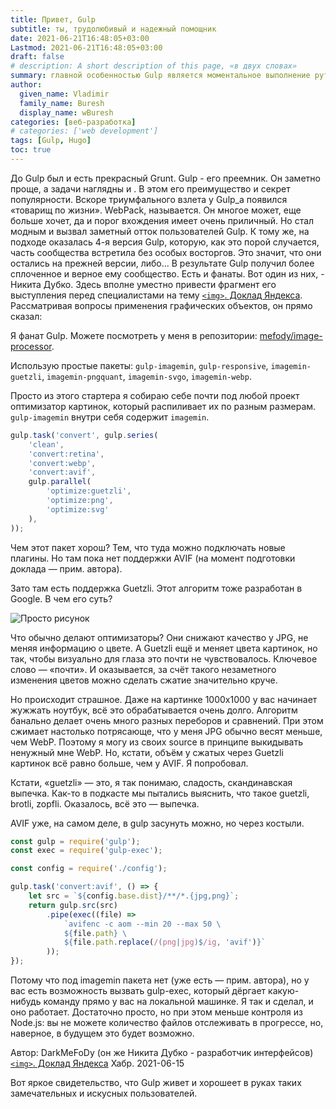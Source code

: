 ```yaml
---
title: Привет, Gulp
subtitle: ты, трудолюбивый и надежный помощник
date: 2021-06-21T16:48:05+03:00
Lastmod: 2021-06-21T16:48:05+03:00
draft: false
# description: A short description of this page, «в двух словах»
summary: главной особенностью Gulp является моментальное выполнение рутинных, часто повторяющихся задач, которые неизбежны в веб-разработке и не только. Очень многие из них легко программируются и решаются с помощью многочисленных задач и плагинов.
author:
  given_name: Vladimir
  family_name: Buresh
  display_name: wBuresh
categories: [веб-разработка]
# categories: ['web development']
tags: [Gulp, Hugo]
toc: true
---
```


До Gulp был и есть прекрасный Grunt. Gulp - его преемник. Он заметно проще, а задачи наглядны и . В этом его преимущество и секрет популярности. Вскоре триумфального взлета у Gulp_а появился «товарищ по жизни». WebPack, называется. Он многое может, еще больше хочет, да и порог вхождения имеет очень приличный. Но стал модным и вызвал заметный отток пользователей Gulp. К тому же, на подходе оказалась 4-я версия Gulp, которую, как это порой случается, часть сообщества встретила без особых восторгов. Это значит, что они остались на прежней версии, либо... В результате Gulp получил более сплоченное и верное ему сообщество. Есть и фанаты. Вот один из них, - Никита Дубко. Здесь вполне уместно привести фрагмент его выступления перед специалистами на тему [`<img>`. Доклад Яндекса](https://habr.com/ru/company/yandex/blog/559442/). Рассматривая вопросы применения графических объектов, он прямо сказал:

Я фанат Gulp. Можете посмотреть у меня в репозитории: [mefody/image-processor](https://github.com/MeFoDy/image-processor).

Использую простые пакеты: `gulp-imagemin`, `gulp-responsive`, `imagemin-guetzli`, `imagemin-pngquant`, `imagemin-svgo`, `imagemin-webp`.

Просто из этого стартера я собираю себе почти под любой проект оптимизатор картинок, который распиливает их по разным размерам. `gulp-imagemin` внутри себя содержит `imagemin`.

<!-- {linenos=table,hl_lines=[1,"4-5"],linenostart=2} -->

``` js {linenos=table,linenostart=1}
gulp.task('convert', gulp.series(
    'clean',
    'convert:retina',
    'convert:webp',
    'convert:avif',
    gulp.parallel(
        'optimize:guetzli',
        'optimize:png',
        'optimize:svg'
    ),
));
```

Чем этот пакет хорош? Тем, что туда можно подключать новые плагины. Но там пока нет поддержки AVIF (на момент подготовки доклада — прим. автора).

Зато там есть поддержка Guetzli. Этот алгоритм тоже разработан в Google. В чем его суть?

![Просто рисунок](https://hsto.org/r/w1560/webt/-n/6_/oj/-n6_ojr5mjcpi1czlx4s3dxy_mo.png)

Что обычно делают оптимизаторы? Они снижают качество у JPG, не меняя информацию о цвете. А Guetzli ещё и меняет цвета картинок, но так, чтобы визуально для глаза это почти не чувствовалось. Ключевое слово — «почти». И оказывается, за счёт такого незаметного изменения цветов можно сделать сжатие значительно круче.

Но происходит страшное. Даже на картинке 1000x1000 у вас начинает жужжать ноутбук, всё это обрабатывается очень долго. Алгоритм банально делает очень много разных переборов и сравнений. При этом сжимает настолько потрясающе, что у меня JPG обычно весят меньше, чем WebP. Поэтому я могу из своих source в принципе выкидывать ненужный мне WebP. Но, кстати, объём у сжатых через Guetzli картинок всё равно больше, чем у AVIF. Я попробовал.

Кстати, «guetzli» — это, я так понимаю, сладость, скандинавская выпечка. Как-то в подкасте мы пытались выяснить, что такое guetzli, brotli, zopfli. Оказалось, всё это — выпечка.

AVIF уже, на самом деле, в gulp засунуть можно, но через костыли.

``` js {linenos=table,linenostart=1}
const gulp = require('gulp');
const exec = require('gulp-exec');

const config = require('./config');

gulp.task('convert:avif', () => {
    let src = `${config.base.dist}/**/*.{jpg,png}`;
    return gulp.src(src)
        .pipe(exec((file) =>
            `avifenc -c aom --min 20 --max 50 \
            ${file.path} \
            ${file.path.replace(/(png|jpg)$/ig, 'avif')}`
        ));
});
```

Потому что под imagemin пакета нет (уже есть — прим. автора), но у вас есть возможность вызвать gulp-exec, который дёргает какую-нибудь команду прямо у вас на локальной машинке. Я так и сделал, и оно работает. Достаточно просто, но при этом меньше контроля из Node.js: вы не можете количество файлов отслеживать в прогрессе, но, наверное, в будущем это будет возможно.

Автор: DarkMeFoDy (он же Никита Дубко - разработчик интерфейсов) [`<img>`. Доклад Яндекса](https://habr.com/ru/company/yandex/blog/559442/) Хабр. 2021-06-15  

Вот яркое свидетельство, что Gulp живет и хорошеет в руках таких замечательных и искусных пользователей.
